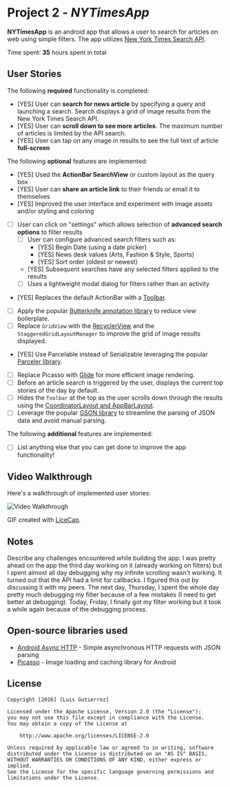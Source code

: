 # Project 2 - *NYTimesApp*

**NYTimesApp** is an android app that allows a user to search for articles on web using simple filters. The app utilizes [New York Times Search API](http://developer.nytimes.com/docs/read/article_search_api_v2).

Time spent: **35** hours spent in total

## User Stories

The following **required** functionality is completed:

* [YES] User can **search for news article** by specifying a query and launching a search. Search displays a grid of image results from the New York Times Search API.
* [YES] User can **scroll down to see more articles**. The maximum number of articles is limited by the API search.
* [YES] User can tap on any image in results to see the full text of article **full-screen**

The following **optional** features are implemented:

* [YES] Used the **ActionBar SearchView** or custom layout as the query box
* [YES] User can **share an article link** to their friends or email it to themselves
* [YES] Improved the user interface and experiment with image assets and/or styling and coloring
* [  ] User can click on "settings" which allows selection of **advanced search options** to filter results
  * [ ] User can configure advanced search filters such as:
    * [YES] Begin Date (using a date picker)
    * [YES] News desk values (Arts, Fashion & Style, Sports)
    * [YES] Sort order (oldest or newest)
  * [YES] Subsequent searches have any selected filters applied to the results
  * [ ] Uses a lightweight modal dialog for filters rather than an activity
* [YES] Replaces the default ActionBar with a [Toolbar](http://guides.codepath.com/android/Using-the-App-ToolBar).
* [ ] Apply the popular [Butterknife annotation library](http://guides.codepath.com/android/Reducing-View-Boilerplate-with-Butterknife) to reduce view boilerplate.
* [ ] Replace `GridView` with the [RecyclerView](http://guides.codepath.com/android/Using-the-RecyclerView) and the `StaggeredGridLayoutManager` to improve the grid of image results displayed.
* [YES] Use Parcelable instead of Serializable leveraging the popular [Parceler library](http://guides.codepath.com/android/Using-Parceler).
* [ ] Replace Picasso with [Glide](http://inthecheesefactory.com/blog/get-to-know-glide-recommended-by-google/en) for more efficient image rendering.
* [ ] Before an article search is triggered by the user, displays the current top stories of the day by default.
* [ ] Hides the `Toolbar` at the top as the user scrolls down through the results using the [CoordinatorLayout and AppBarLayout](http://guides.codepath.com/android/Using-the-App-ToolBar#reacting-to-scroll).
* [ ] Leverage the popular [GSON library](http://guides.codepath.com/android/Using-Android-Async-Http-Client#decoding-with-gson-library) to streamline the parsing of JSON data and avoid manual parsing.

The following **additional** features are implemented:

* [ ] List anything else that you can get done to improve the app functionality!

## Video Walkthrough

Here's a walkthrough of implemented user stories:

<img src='http://i.imgur.com/link/to/your/gif/file.gif' title='Video Walkthrough' width='' alt='Video Walkthrough' />

GIF created with [LiceCap](http://www.cockos.com/licecap/).

## Notes

Describe any challenges encountered while building the app:
I was pretty ahead on the app the third day working on it (already working on filters) but I spent almost all day debugging why 
my infinite scrolling wasn't working. It turned out that the API had a limit for callbacks. I figured this out by discussing it 
with my peers. The next day, Thursday, I spent the whole day pretty much debugging my filter because of a few mistakes (I need to get better at debugging).
Today, Friday, I finally got my filter working but it took a while again because of the debugging process. 

## Open-source libraries used

- [Android Async HTTP](https://github.com/loopj/android-async-http) - Simple asynchronous HTTP requests with JSON parsing
- [Picasso](http://square.github.io/picasso/) - Image loading and caching library for Android

## License

    Copyright [2016] [Luis Gutierrez]

    Licensed under the Apache License, Version 2.0 (the "License");
    you may not use this file except in compliance with the License.
    You may obtain a copy of the License at

        http://www.apache.org/licenses/LICENSE-2.0

    Unless required by applicable law or agreed to in writing, software
    distributed under the License is distributed on an "AS IS" BASIS,
    WITHOUT WARRANTIES OR CONDITIONS OF ANY KIND, either express or implied.
    See the License for the specific language governing permissions and
    limitations under the License.
